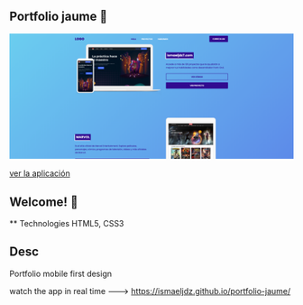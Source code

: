 ## Portfolio jaume 🚀

![Captura de la app](./img/jaume-landing.png)

[ver la aplicación](https://ismaeljdz.github.io/portfolio-jaume/)

## Welcome! 👋

\*\* Technologies
HTML5, CSS3

## Desc

Portfolio mobile first design

watch the app in real time ---> https://ismaeljdz.github.io/portfolio-jaume/
